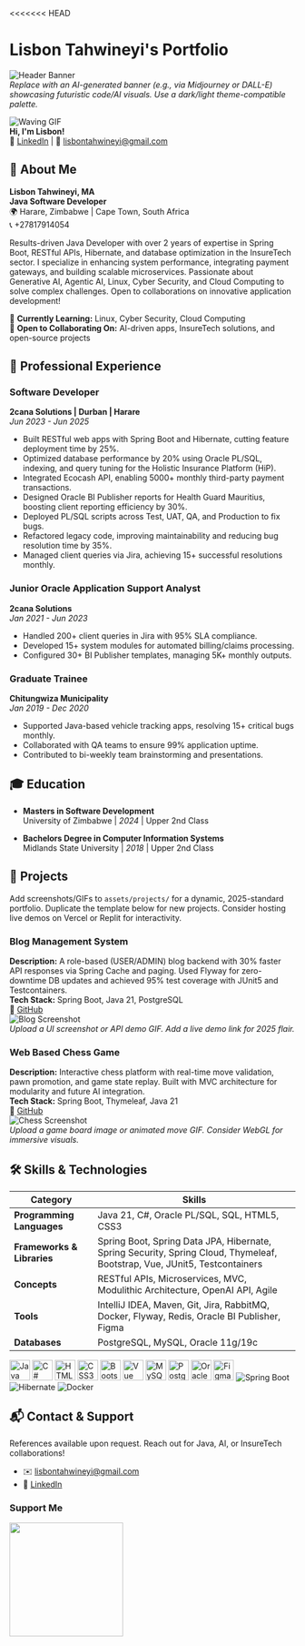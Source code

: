 <<<<<<< HEAD
# Lisbon Tahwineyi's Portfolio

![Header Banner](https://via.placeholder.com/1200x400/1a1a1a/ffffff?text=Innovating+with+Java+%26+AI+-+2025)  
*Replace with an AI-generated banner (e.g., via Midjourney or DALL-E) showcasing futuristic code/AI visuals. Use a dark/light theme-compatible palette.*

![Waving GIF](https://user-images.githubusercontent.com/18350557/176309783-0785949b-9127-417c-8b55-ab5a4333674e.gif)  
**Hi, I'm Lisbon!**  
🔗 [LinkedIn](https://www.linkedin.com/in/lisbontahwineyi93) | 📧 [lisbontahwineyi@gmail.com](mailto:lisbontahwineyi@gmail.com)

## 👋 About Me
**Lisbon Tahwineyi, MA**  
**Java Software Developer**  
🌍 Harare, Zimbabwe | Cape Town, South Africa  
📞 +27817914054  

Results-driven Java Developer with over 2 years of expertise in Spring Boot, RESTful APIs, Hibernate, and database optimization in the InsureTech sector. I specialize in enhancing system performance, integrating payment gateways, and building scalable microservices. Passionate about Generative AI, Agentic AI, Linux, Cyber Security, and Cloud Computing to solve complex challenges. Open to collaborations on innovative application development!

🧠 **Currently Learning:** Linux, Cyber Security, Cloud Computing  
🤝 **Open to Collaborating On:** AI-driven apps, InsureTech solutions, and open-source projects

## 💼 Professional Experience

### Software Developer  
**2cana Solutions | Durban | Harare**  
*Jun 2023 - Jun 2025*  

- Built RESTful web apps with Spring Boot and Hibernate, cutting feature deployment time by 25%.  
- Optimized database performance by 20% using Oracle PL/SQL, indexing, and query tuning for the Holistic Insurance Platform (HiP).  
- Integrated Ecocash API, enabling 5000+ monthly third-party payment transactions.  
- Designed Oracle BI Publisher reports for Health Guard Mauritius, boosting client reporting efficiency by 30%.  
- Deployed PL/SQL scripts across Test, UAT, QA, and Production to fix bugs.  
- Refactored legacy code, improving maintainability and reducing bug resolution time by 35%.  
- Managed client queries via Jira, achieving 15+ successful resolutions monthly.

### Junior Oracle Application Support Analyst  
**2cana Solutions**  
*Jan 2021 - Jun 2023*  

- Handled 200+ client queries in Jira with 95% SLA compliance.  
- Developed 15+ system modules for automated billing/claims processing.  
- Configured 30+ BI Publisher templates, managing 5K+ monthly outputs.

### Graduate Trainee  
**Chitungwiza Municipality**  
*Jan 2019 - Dec 2020*  

- Supported Java-based vehicle tracking apps, resolving 15+ critical bugs monthly.  
- Collaborated with QA teams to ensure 99% application uptime.  
- Contributed to bi-weekly team brainstorming and presentations.

## 🎓 Education

- **Masters in Software Development**  
  University of Zimbabwe | *2024* | Upper 2nd Class  

- **Bachelors Degree in Computer Information Systems**  
  Midlands State University | *2018* | Upper 2nd Class  

## 🚀 Projects
Add screenshots/GIFs to `assets/projects/` for a dynamic, 2025-standard portfolio. Duplicate the template below for new projects. Consider hosting live demos on Vercel or Replit for interactivity.

### Blog Management System  
**Description:** A role-based (USER/ADMIN) blog backend with 30% faster API responses via Spring Cache and paging. Used Flyway for zero-downtime DB updates and achieved 95% test coverage with JUnit5 and Testcontainers.  
**Tech Stack:** Spring Boot, Java 21, PostgreSQL  
🔗 [GitHub](https://github.com/TAHWINEYI/Blog_Management_Application/tree/master)  
![Blog Screenshot](assets/projects/blog-management-screenshot.png)  
*Upload a UI screenshot or API demo GIF. Add a live demo link for 2025 flair.*

### Web Based Chess Game  
**Description:** Interactive chess platform with real-time move validation, pawn promotion, and game state replay. Built with MVC architecture for modularity and future AI integration.  
**Tech Stack:** Spring Boot, Thymeleaf, Java 21  
🔗 [GitHub](https://github.com/TAHWINEYI/Web_Based_Chess_Application/tree/master)  
![Chess Screenshot](assets/projects/chess-game-screenshot.png)  
*Upload a game board image or animated move GIF. Consider WebGL for immersive visuals.*

## 🛠️ Skills & Technologies

| Category          | Skills                                                                 |
|-------------------|------------------------------------------------------------------------|
| **Programming Languages** | Java 21, C#, Oracle PL/SQL, SQL, HTML5, CSS3                              |
| **Frameworks & Libraries** | Spring Boot, Spring Data JPA, Hibernate, Spring Security, Spring Cloud, Thymeleaf, Bootstrap, Vue, JUnit5, Testcontainers |
| **Concepts**      | RESTful APIs, Microservices, MVC, Modulithic Architecture, OpenAI API, Agile |
| **Tools**         | IntelliJ IDEA, Maven, Git, Jira, RabbitMQ, Docker, Flyway, Redis, Oracle BI Publisher, Figma |
| **Databases**     | PostgreSQL, MySQL, Oracle 11g/19c                                     |

<p align="left">
  <a href="https://www.oracle.com/java/"><img src="https://raw.githubusercontent.com/danielcranney/readme-generator/main/public/icons/skills/java-colored.svg" width="36" height="36" alt="Java"/></a>
  <a href="https://docs.microsoft.com/en-us/dotnet/csharp/"><img src="https://raw.githubusercontent.com/danielcranney/readme-generator/main/public/icons/skills/csharp-colored.svg" width="36" height="36" alt="C#"/></a>
  <a href="https://developer.mozilla.org/en-US/docs/Glossary/HTML5"><img src="https://raw.githubusercontent.com/danielcranney/readme-generator/main/public/icons/skills/html5-colored.svg" width="36" height="36" alt="HTML5"/></a>
  <a href="https://www.w3.org/TR/CSS/#css"><img src="https://raw.githubusercontent.com/danielcranney/readme-generator/main/public/icons/skills/css3-colored.svg" width="36" height="36" alt="CSS3"/></a>
  <a href="https://getbootstrap.com/"><img src="https://raw.githubusercontent.com/danielcranney/readme-generator/main/public/icons/skills/bootstrap-colored.svg" width="36" height="36" alt="Bootstrap"/></a>
  <a href="https://vuejs.org/"><img src="https://raw.githubusercontent.com/danielcranney/readme-generator/main/public/icons/skills/vuejs-colored.svg" width="36" height="36" alt="Vue"/></a>
  <a href="https://www.mysql.com/"><img src="https://raw.githubusercontent.com/danielcranney/readme-generator/main/public/icons/skills/mysql-colored.svg" width="36" height="36" alt="MySQL"/></a>
  <a href="https://www.postgresql.org/"><img src="https://raw.githubusercontent.com/danielcranney/readme-generator/main/public/icons/skills/postgresql-colored.svg" width="36" height="36" alt="PostgreSQL"/></a>
  <a href="https://www.oracle.com/uk/index.html"><img src="https://raw.githubusercontent.com/danielcranney/readme-generator/main/public/icons/skills/oracle-colored.svg" width="36" height="36" alt="Oracle"/></a>
  <a href="https://www.figma.com/"><img src="https://raw.githubusercontent.com/danielcranney/readme-generator/main/public/icons/skills/figma-colored.svg" width="36" height="36" alt="Figma"/></a>
  <img src="https://img.shields.io/badge/Spring%20Boot-6DB33F?style=flat&logo=spring-boot&logoColor=white" alt="Spring Boot"/>
  <img src="https://img.shields.io/badge/Hibernate-59666C?style=flat&logo=hibernate&logoColor=white" alt="Hibernate"/>
  <img src="https://img.shields.io/badge/Docker-2496ED?style=flat&logo=docker&logoColor=white" alt="Docker"/>
</p>

## 📬 Contact & Support
References available upon request. Reach out for Java, AI, or InsureTech collaborations!

- ✉️ [lisbontahwineyi@gmail.com](mailto:lisbontahwineyi@gmail.com)  
- 🔗 [LinkedIn](https://www.linkedin.com/in/lisbontahwineyi93)  

### Support Me  
<a href="https://www.buymeacoffee.com/lisbontahwineyi"><img src="https://cdn.buymeacoffee.com/buttons/v2/default-yellow.png" width="200"/></a>

